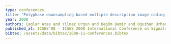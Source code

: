 ```yaml
---
type: conferences
title: "Polyphase downsampling based multiple description image coding using optimal filtering with flexible redundancy insertion"
year: 2008
authors: Çaglar Ates and Yilmaz Urgun and Begüm Demir and Oguzhan Urhan and Sarp Erturk
published_at: ICSES'08 - ICSES 2008 International Conference on Signals and Electronic Systems, 2008
bibtex: /assets/data/bibtex/2008-11-conferences.bibtex 
---
```

